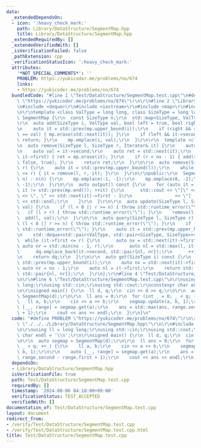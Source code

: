 ```yaml
---
data:
  _extendedDependsOn:
  - icon: ':heavy_check_mark:'
    path: Library/DataStructure/SegmentMap.hpp
    title: Library/DataStructure/SegmentMap.hpp
  _extendedRequiredBy: []
  _extendedVerifiedWith: []
  _isVerificationFailed: false
  _pathExtension: cpp
  _verificationStatusIcon: ':heavy_check_mark:'
  attributes:
    '*NOT_SPECIAL_COMMENTS*': ''
    PROBLEM: https://yukicoder.me/problems/no/674
    links:
    - https://yukicoder.me/problems/no/674
  bundledCode: "#line 1 \"Test/DataStructure/SegmentMap.test.cpp\"\n#define PROBLEM\
    \ \"https://yukicoder.me/problems/no/674\"\r\n\r\n#line 2 \"Library/DataStructure/SegmentMap.hpp\"\
    \n#include <deque>\r\n#include <iostream>\r\n#include <map>\r\n#include <stdexcept>\r\
    \n\r\ntemplate <class ValType = long long, class SizeType = long long>\r\nclass\
    \ SegmentMap {\r\n  const SizeType n;\r\n  std::map<SizeType, ValType> mp;\r\n\
    \r\n  auto add(SizeType i, ValType val, bool left = true, bool right = true) {\r\
    \n    auto it = std::prev(mp.upper_bound(i));\r\n    if (right && std::next(it)->second\
    \ == val) { mp.erase(std::next(it)); }\r\n    if (left && it->second == val) {\
    \ return; }\r\n    mp.emplace(i, val);\r\n  }\r\n\r\n  template <class Iterator>\r\
    \n  auto remove(SizeType l, SizeType r, Iterator& it) {\r\n    auto nx = std::next(it)->first;\r\
    \n    auto val = it->second;\r\n    auto ret = std::next(it);\r\n    if (l <=\
    \ it->first) { ret = mp.erase(it); }\r\n    if (r < nx - 1) { add(r + 1, val,\
    \ false, true); }\r\n    return ret;\r\n  }\r\n\r\n  auto remove(SizeType l, SizeType\
    \ r) {\r\n    auto it = std::prev(mp.upper_bound(l));\r\n    while (it->first\
    \ <= r) { it = remove(l, r, it); }\r\n  }\r\n\r\npublic:\r\n  SegmentMap(SizeType\
    \ n) : n(n) {\r\n    mp.emplace(-1, -1);\r\n    mp.emplace(0, -2);\r\n    mp.emplace(n,\
    \ -1);\r\n  }\r\n\r\n  auto output() const {\r\n    for (auto it = std::next(mp.begin());\
    \ it != std::prev(mp.end()); ++it) {\r\n      std::cout << \"[\" << it->first\
    \ << \", \" << std::next(it)->first - 1\r\n                << \"] :\" << it->second\
    \ << std::endl;\r\n    }\r\n  }\r\n\r\n  auto update(SizeType l, SizeType r, ValType\
    \ val) {\r\n    if (l < 0 || r >= n) { throw std::runtime_error(\"\"); }\r\n \
    \   if (l > r) { throw std::runtime_error(\"\"); }\r\n    remove(l, r);\r\n  \
    \  add(l, val);\r\n  }\r\n\r\n  auto query(SizeType l, SizeType r) {\r\n    if\
    \ (l < 0 || r >= n) { throw std::runtime_error(\"\"); }\r\n    if (l > r) { throw\
    \ std::runtime_error(\"\"); }\r\n    auto it = std::prev(mp.upper_bound(l));\r\
    \n    std::deque<std::pair<ValType, std::pair<SizeType, SizeType>>> dq;\r\n  \
    \  while (it->first <= r) {\r\n      auto nx = std::next(it)->first;\r\n     \
    \ auto nr = std::min(nx - 1, r);\r\n      auto nl = std::max(l, it->first);\r\n\
    \      dq.emplace_back(it->second, std::pair{nl, nr});\r\n      ++it;\r\n    }\r\
    \n    return dq;\r\n  }\r\n\r\n  auto get(SizeType i) const {\r\n    auto it =\
    \ std::prev(mp.upper_bound(i));\r\n    auto nx = std::next(it)->first;\r\n   \
    \ auto nr = nx - 1;\r\n    auto nl = it->first;\r\n    return std::pair{it->second,\
    \ std::pair{nl, nr}};\r\n  }\r\n};\r\n#line 4 \"Test/DataStructure/SegmentMap.test.cpp\"\
    \n\r\n#line 6 \"Test/DataStructure/SegmentMap.test.cpp\"\n\r\nusing ll = long\
    \ long;\r\nusing std::cin;\r\nusing std::cout;\r\nconstexpr char endl = '\\n';\r\
    \n\r\nsigned main() {\r\n  ll d, q;\r\n  cin >> d >> q;\r\n\r\n  auto segmap =\
    \ SegmentMap(d);\r\n\r\n  ll ans = 0;\r\n  for (int _ = 0; _ < q; ++_) {\r\n \
    \   ll a, b;\r\n    cin >> a >> b;\r\n    segmap.update(a, b, 1);\r\n\r\n    auto\
    \ [__, range] = segmap.get(a);\r\n    ans = std::max(ans, range.second - range.first\
    \ + 1);\r\n    cout << ans << endl;\r\n  }\r\n}\n"
  code: "#define PROBLEM \"https://yukicoder.me/problems/no/674\"\r\n\r\n#include\
    \ \"./../../Library/DataStructure/SegmentMap.hpp\"\r\n\r\n#include <iostream>\r\
    \n\r\nusing ll = long long;\r\nusing std::cin;\r\nusing std::cout;\r\nconstexpr\
    \ char endl = '\\n';\r\n\r\nsigned main() {\r\n  ll d, q;\r\n  cin >> d >> q;\r\
    \n\r\n  auto segmap = SegmentMap(d);\r\n\r\n  ll ans = 0;\r\n  for (int _ = 0;\
    \ _ < q; ++_) {\r\n    ll a, b;\r\n    cin >> a >> b;\r\n    segmap.update(a,\
    \ b, 1);\r\n\r\n    auto [__, range] = segmap.get(a);\r\n    ans = std::max(ans,\
    \ range.second - range.first + 1);\r\n    cout << ans << endl;\r\n  }\r\n}"
  dependsOn:
  - Library/DataStructure/SegmentMap.hpp
  isVerificationFile: true
  path: Test/DataStructure/SegmentMap.test.cpp
  requiredBy: []
  timestamp: '2024-08-06 04:18:00+09:00'
  verificationStatus: TEST_ACCEPTED
  verifiedWith: []
documentation_of: Test/DataStructure/SegmentMap.test.cpp
layout: document
redirect_from:
- /verify/Test/DataStructure/SegmentMap.test.cpp
- /verify/Test/DataStructure/SegmentMap.test.cpp.html
title: Test/DataStructure/SegmentMap.test.cpp
---
```

